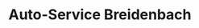 ---
title: "Auto-Service Breidenbach"
url: /langen-hessen/auto-service-breidenbach/
shop: Autowerkstatt
---